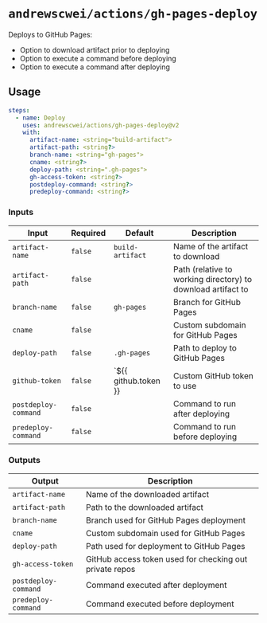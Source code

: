 # `andrewscwei/actions/gh-pages-deploy`

Deploys to GitHub Pages:

- Option to download artifact prior to deploying
- Option to execute a command before deploying
- Option to execute a command after deploying

## Usage

```yml
steps:
  - name: Deploy
    uses: andrewscwei/actions/gh-pages-deploy@v2
    with:
      artifact-name: <string="build-artifact">
      artifact-path: <string?>
      branch-name: <string="gh-pages">
      cname: <string?>
      deploy-path: <string=".gh-pages">
      gh-access-token: <string?>
      postdeploy-command: <string?>
      predeploy-command: <string?>
```

### Inputs

| Input | Required | Default | Description |
| ----- | -------- | ------- | ----------- |
| `artifact-name` | `false` | `build-artifact` | Name of the artifact to download |
| `artifact-path` | `false` | | Path (relative to working directory) to download artifact to |
| `branch-name` | `false` | `gh-pages` | Branch for GitHub Pages |
| `cname` | `false` | | Custom subdomain for GitHub Pages |
| `deploy-path` | `false` | `.gh-pages` | Path to deploy to GitHub Pages |
| `github-token` | `false` | `${{ github.token }} | Custom GitHub token to use |
| `postdeploy-command` | `false` | | Command to run after deploying |
| `predeploy-command` | `false` | | Command to run before deploying |

### Outputs

| Output | Description |
| ------ | ----------- |
| `artifact-name` | Name of the downloaded artifact |
| `artifact-path` | Path to the downloaded artifact |
| `branch-name` | Branch used for GitHub Pages deployment |
| `cname` | Custom subdomain used for GitHub Pages |
| `deploy-path` | Path used for deployment to GitHub Pages |
| `gh-access-token` | GitHub access token used for checking out private repos |
| `postdeploy-command` | Command executed after deployment |
| `predeploy-command` | Command executed before deployment |
